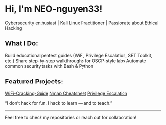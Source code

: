 # Hi, I'm NEO-nguyen33!

Cybersecurity enthusiast | Kali Linux Practitioner | Passionate about Ethical Hacking

## What I Do:
Build educational pentest guides (WiFi, Privilege Escalation, SET Toolkit, etc.)
Share step-by-step walkthroughs for OSCP-style labs
Automate common security tasks with Bash & Python


## Featured Projects:
[WiFi-Cracking-Guide](https://github.com/NEO-nguyen33/WiFi-Cracking-Guide-For-Educational-Use-Only)
[Nmap Cheatsheet](...)
[Privilege Escalation ](...)


“I don’t hack for fun. I hack to learn — and to teach.”


---

Feel free to check my repositories or reach out for collaboration!
